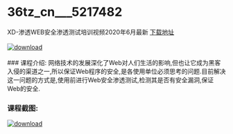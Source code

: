 # 36tz_cn___5217482
XD-渗透WEB安全渗透测试培训视频2020年6月最新
[下载地址](http://www.36tz.cn/article/5217482 "下载地址")
<br/></br>[![download](http://36tz.cn/muke_img/2021_01_1-27-300x160.png "下载地址")](http://www.36tz.cn/article/5217482 "下载地址")
<br/></br>### 课程介绍:
网络技术的发展深化了Web对人们生活的影响,但也让它成为黑客入侵的渠道之一,所以保证Web程序的安全,是各使用单位必须思考的问题.目前解决这一问题的方式是,使用前进行Web安全渗透测试,检测其是否有安全漏洞,保证Web的安全.

### 课程截图:
[![download](http://36tz.cn/muke_img/2021_01_2-32.png "下载地址")](http://www.36tz.cn/article/5217482 "下载地址")
